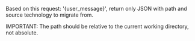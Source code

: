 Based on this request: '{user_message}', return only JSON with path and source technology to migrate from.

IMPORTANT: The path should be relative to the current working directory, not absolute.
